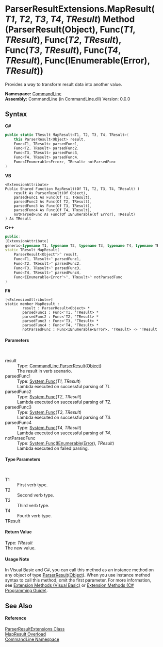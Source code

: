 # ParserResultExtensions.MapResult(*T1*, *T2*, *T3*, *T4*, *TResult*) Method (ParserResult(Object), Func(*T1*, *TResult*), Func(*T2*, *TResult*), Func(*T3*, *TResult*), Func(*T4*, *TResult*), Func(IEnumerable(Error), *TResult*))
 

Provides a way to transform result data into another value.

**Namespace:**&nbsp;<a href="N_CommandLine">CommandLine</a><br />**Assembly:**&nbsp;CommandLine (in CommandLine.dll) Version: 0.0.0

## Syntax

**C#**<br />
``` C#
public static TResult MapResult<T1, T2, T3, T4, TResult>(
	this ParserResult<Object> result,
	Func<T1, TResult> parsedFunc1,
	Func<T2, TResult> parsedFunc2,
	Func<T3, TResult> parsedFunc3,
	Func<T4, TResult> parsedFunc4,
	Func<IEnumerable<Error>, TResult> notParsedFunc
)

```

**VB**<br />
``` VB
<ExtensionAttribute>
Public Shared Function MapResult(Of T1, T2, T3, T4, TResult) ( 
	result As ParserResult(Of Object),
	parsedFunc1 As Func(Of T1, TResult),
	parsedFunc2 As Func(Of T2, TResult),
	parsedFunc3 As Func(Of T3, TResult),
	parsedFunc4 As Func(Of T4, TResult),
	notParsedFunc As Func(Of IEnumerable(Of Error), TResult)
) As TResult
```

**C++**<br />
``` C++
public:
[ExtensionAttribute]
generic<typename T1, typename T2, typename T3, typename T4, typename TResult>
static TResult MapResult(
	ParserResult<Object^>^ result, 
	Func<T1, TResult>^ parsedFunc1, 
	Func<T2, TResult>^ parsedFunc2, 
	Func<T3, TResult>^ parsedFunc3, 
	Func<T4, TResult>^ parsedFunc4, 
	Func<IEnumerable<Error^>^, TResult>^ notParsedFunc
)
```

**F#**<br />
``` F#
[<ExtensionAttribute>]
static member MapResult : 
        result : ParserResult<Object> * 
        parsedFunc1 : Func<'T1, 'TResult> * 
        parsedFunc2 : Func<'T2, 'TResult> * 
        parsedFunc3 : Func<'T3, 'TResult> * 
        parsedFunc4 : Func<'T4, 'TResult> * 
        notParsedFunc : Func<IEnumerable<Error>, 'TResult> -> 'TResult 

```


#### Parameters
&nbsp;<dl><dt>result</dt><dd>Type: <a href="T_CommandLine_ParserResult_1">CommandLine.ParserResult</a>(<a href="https://docs.microsoft.com/dotnet/api/system.object" target="_blank">Object</a>)<br />The result in verb scenario.</dd><dt>parsedFunc1</dt><dd>Type: <a href="https://docs.microsoft.com/dotnet/api/system.func-2" target="_blank">System.Func</a>(*T1*, *TResult*)<br />Lambda executed on successful parsing of *T1*.</dd><dt>parsedFunc2</dt><dd>Type: <a href="https://docs.microsoft.com/dotnet/api/system.func-2" target="_blank">System.Func</a>(*T2*, *TResult*)<br />Lambda executed on successful parsing of *T2*.</dd><dt>parsedFunc3</dt><dd>Type: <a href="https://docs.microsoft.com/dotnet/api/system.func-2" target="_blank">System.Func</a>(*T3*, *TResult*)<br />Lambda executed on successful parsing of *T3*.</dd><dt>parsedFunc4</dt><dd>Type: <a href="https://docs.microsoft.com/dotnet/api/system.func-2" target="_blank">System.Func</a>(*T4*, *TResult*)<br />Lambda executed on successful parsing of *T4*.</dd><dt>notParsedFunc</dt><dd>Type: <a href="https://docs.microsoft.com/dotnet/api/system.func-2" target="_blank">System.Func</a>(<a href="https://docs.microsoft.com/dotnet/api/system.collections.generic.ienumerable-1" target="_blank">IEnumerable</a>(<a href="T_CommandLine_Error">Error</a>), *TResult*)<br />Lambda executed on failed parsing.</dd></dl>

#### Type Parameters
&nbsp;<dl><dt>T1</dt><dd>First verb type.</dd><dt>T2</dt><dd>Second verb type.</dd><dt>T3</dt><dd>Third verb type.</dd><dt>T4</dt><dd>Fourth verb type.</dd><dt>TResult</dt><dd /></dl>

#### Return Value
Type: *TResult*<br />The new value.

#### Usage Note
In Visual Basic and C#, you can call this method as an instance method on any object of type <a href="T_CommandLine_ParserResult_1">ParserResult</a>(<a href="https://docs.microsoft.com/dotnet/api/system.object" target="_blank">Object</a>). When you use instance method syntax to call this method, omit the first parameter. For more information, see <a href="https://docs.microsoft.com/dotnet/visual-basic/programming-guide/language-features/procedures/extension-methods">Extension Methods (Visual Basic)</a> or <a href="https://docs.microsoft.com/dotnet/csharp/programming-guide/classes-and-structs/extension-methods">Extension Methods (C# Programming Guide)</a>.

## See Also


#### Reference
<a href="T_CommandLine_ParserResultExtensions">ParserResultExtensions Class</a><br /><a href="Overload_CommandLine_ParserResultExtensions_MapResult">MapResult Overload</a><br /><a href="N_CommandLine">CommandLine Namespace</a><br />